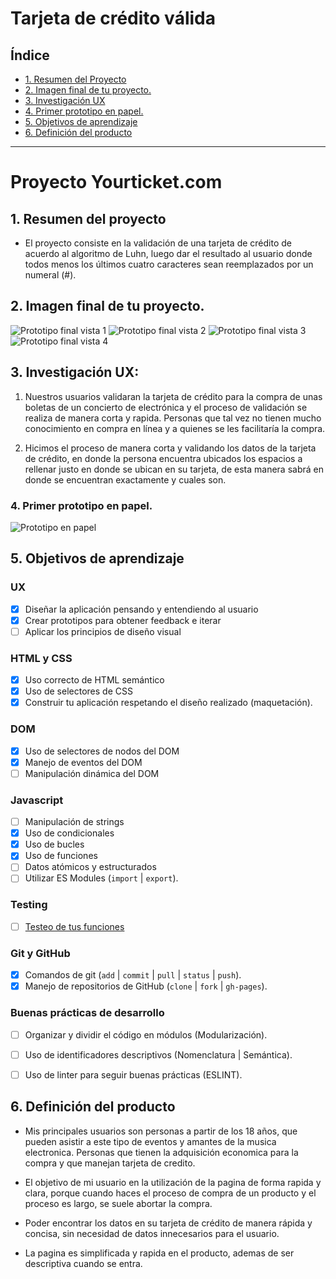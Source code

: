 # Tarjeta de crédito válida 

## Índice

* [1. Resumen del Proyecto](#1-resumen-del-proyecto)
* [2. Imagen final de tu proyecto.](#2-imagen-final-de-tu-proyecto)
* [3. Investigación UX](#3-investigación-ux)
* [4. Primer prototipo en papel.](#4-consideraciones-generales)
* [5. Objetivos de aprendizaje](#5-objetivos-de-aprendizaje)
* [6. Definición del producto](#6-definición-del-producto)

***



# Proyecto Yourticket.com

## 1. Resumen del proyecto 

 * El proyecto consiste en la validación de una tarjeta de crédito de acuerdo al algoritmo de Luhn, luego dar el resultado al usuario donde todos menos los últimos cuatro caracteres sean reemplazados por un numeral (#).

## 2. Imagen final de tu proyecto.

![Prototipo final vista 1](https://github.com/Angelik4/Proyecto-tarjeta-de-credito-/blob/master/Prototipo%20final%20(1).png)
![Prototipo final vista 2](https://github.com/Angelik4/Proyecto-tarjeta-de-credito-/blob/master/Prototipo%20final%20(2).png)
![Prototipo final vista 3](https://github.com/Angelik4/Proyecto-tarjeta-de-credito-/blob/master/Prototipo%20final(3).png)
![Prototipo final vista 4](https://github.com/Angelik4/Proyecto-tarjeta-de-credito-/blob/master/Prototipo%20final%20%20(4).png)

## 3. Investigación UX:

  1. Nuestros usuarios validaran la tarjeta de crédito para la compra de unas boletas de un concierto de electrónica y el proceso de validación se realiza de manera corta y rapida. 
  Personas que tal vez no tienen mucho conocimiento en compra en línea y a quienes se les facilitaría la compra. 

  2. Hicimos el proceso de manera corta y validando los datos de la tarjeta de crédito, en donde la persona encuentra ubicados los espacios a rellenar justo en donde se ubican en su tarjeta, de esta manera sabrá en donde se encuentran exactamente y cuales son. 

  ### 4. Primer prototipo en papel.

  ![Prototipo en papel](https://github.com/Angelik4/Proyecto-tarjeta-de-credito-/blob/master/Prototipo%20papel.jpg)


## 5. Objetivos de aprendizaje


### UX

* [x] Diseñar la aplicación pensando y entendiendo al usuario
* [x] Crear prototipos para obtener feedback e iterar
* [ ] Aplicar los principios de diseño visual

### HTML y CSS

* [x] Uso correcto de HTML semántico
* [x] Uso de selectores de CSS
* [x] Construir tu aplicación respetando el diseño realizado (maquetación).

### DOM

* [x] Uso de selectores de nodos del DOM
* [x] Manejo de eventos del DOM
* [ ] Manipulación dinámica del DOM

### Javascript

* [ ] Manipulación de strings
* [x] Uso de condicionales
* [x] Uso de bucles
* [x] Uso de funciones
* [ ] Datos atómicos y estructurados
* [ ] Utilizar ES Modules (`import` | `export`).

### Testing

* [ ] [Testeo de tus funciones](https://jestjs.io/docs/es-ES/getting-started)

### Git y GitHub

* [x] Comandos de git (`add` | `commit` | `pull` | `status` | `push`).
* [x] Manejo de repositorios de GitHub (`clone` | `fork` | `gh-pages`).

### Buenas prácticas de desarrollo

* [ ] Organizar y dividir el código en módulos (Modularización).
* [ ] Uso de identificadores descriptivos (Nomenclatura | Semántica).
* [ ] Uso de linter para seguir buenas prácticas (ESLINT).



## 6. Definición del producto


* Mis principales usuarios son personas a partir de los 18 años, que pueden asistir a este tipo de eventos y amantes de la musica electronica. Personas que tienen la adquisición economica para la compra y que manejan tarjeta de credito.

* El objetivo de mi usuario en la utilización de la pagina de forma rapida y clara, porque cuando haces el proceso de compra de un producto y el proceso es largo, se suele abortar la compra.

* Poder encontrar los datos en su tarjeta de crédito de manera rápida y concisa, sin necesidad de datos innecesarios para el usuario. 

* La pagina es simplificada y rapida en el producto, ademas de ser descriptiva cuando se entra.